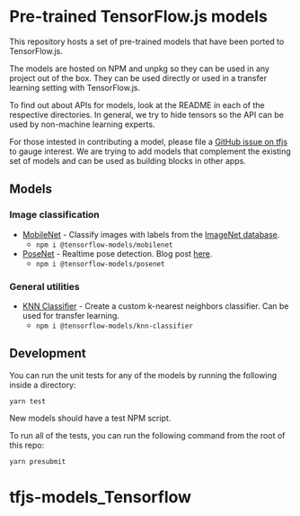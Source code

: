 # Pre-trained TensorFlow.js models

This repository hosts a set of pre-trained models that have been ported to
TensorFlow.js.

The models are hosted on NPM and unpkg so they can be used in any project out of the box. They can be used directly or used in a transfer learning
setting with TensorFlow.js.

To find out about APIs for models, look at the README in each of the respective
directories. In general, we try to hide tensors so the API can be used by
non-machine learning experts.

For those intested in contributing a model, please file a [GitHub issue on tfjs](https://github.com/tensorflow/tfjs/issues) to gauge
interest. We are trying to add models that complement the existing set of models
and can be used as building blocks in other apps.

## Models

### Image classification
- [MobileNet](https://github.com/tensorflow/tfjs-models/tree/master/mobilenet) - Classify images with labels from the [ImageNet database](http://www.image-net.org/).
  - `npm i @tensorflow-models/mobilenet`
- [PoseNet](https://github.com/tensorflow/tfjs-models/tree/master/posenet) - Realtime pose detection. Blog post [here](https://medium.com/tensorflow/real-time-human-pose-estimation-in-the-browser-with-tensorflow-js-7dd0bc881cd5).
  - `npm i @tensorflow-models/posenet`

### General utilities
- [KNN Classifier](https://github.com/tensorflow/tfjs-models/tree/master/knn-classifier) - Create a custom k-nearest neighbors classifier. Can be used for transfer learning.
  - `npm i @tensorflow-models/knn-classifier`

## Development

You can run the unit tests for any of the models by running the following
inside a directory:

`yarn test`

New models should have a test NPM script.

To run all of the tests, you can run the following command from the root of this
repo:

`yarn presubmit`
# tfjs-models_Tensorflow
